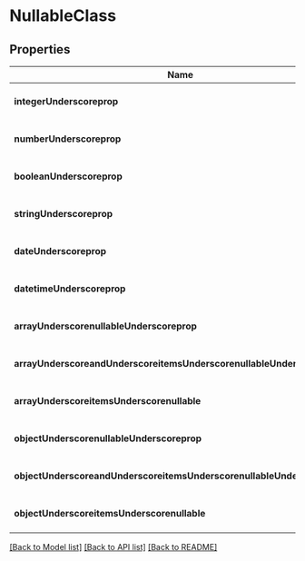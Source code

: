 # NullableClass

## Properties
Name | Type | Description | Notes
------------ | ------------- | ------------- | -------------
**integerUnderscoreprop** | **integer** |  | [optional] [default to null]
**numberUnderscoreprop** | **integer** |  | [optional] [default to null]
**booleanUnderscoreprop** | **boolean** |  | [optional] [default to null]
**stringUnderscoreprop** | **string** |  | [optional] [default to null]
**dateUnderscoreprop** | **string** |  | [optional] [default to null]
**datetimeUnderscoreprop** | **string** |  | [optional] [default to null]
**arrayUnderscorenullableUnderscoreprop** | **array[map]** |  | [optional] [default to null]
**arrayUnderscoreandUnderscoreitemsUnderscorenullableUnderscoreprop** | **array[map]** |  | [optional] [default to null]
**arrayUnderscoreitemsUnderscorenullable** | **array[map]** |  | [optional] [default to null]
**objectUnderscorenullableUnderscoreprop** | **map[String, map]** |  | [optional] [default to null]
**objectUnderscoreandUnderscoreitemsUnderscorenullableUnderscoreprop** | **map[String, map]** |  | [optional] [default to null]
**objectUnderscoreitemsUnderscorenullable** | **map[String, map]** |  | [optional] [default to null]

[[Back to Model list]](../README.md#documentation-for-models) [[Back to API list]](../README.md#documentation-for-api-endpoints) [[Back to README]](../README.md)


